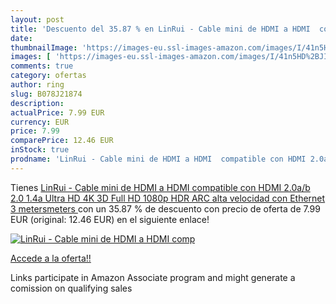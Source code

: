```yaml
---
layout: post
title: 'Descuento del 35.87 % en LinRui - Cable mini de HDMI a HDMI  comp'
date: 
thumbnailImage: 'https://images-eu.ssl-images-amazon.com/images/I/41n5HD%2BJI5L._SL200_.jpg'
images: [ 'https://images-eu.ssl-images-amazon.com/images/I/41n5HD%2BJI5L._SL200_.jpg' ]
comments: true
category: ofertas
author: ring
slug: B078J21874
description:
actualPrice: 7.99 EUR
currency: EUR
price: 7.99
comparePrice: 12.46 EUR
inStock: true
prodname: 'LinRui - Cable mini de HDMI a HDMI  compatible con HDMI 2.0a/b  2.0  1.4a  Ultra HD  4K  3D  Full HD  1080p  HDR  ARC  alta velocidad con Ethernet   3 metersmeters '
---
```


Tienes [LinRui - Cable mini de HDMI a HDMI  compatible con HDMI 2.0a/b  2.0  1.4a  Ultra HD  4K  3D  Full HD  1080p  HDR  ARC  alta velocidad con Ethernet   3 metersmeters ](https://www.amazon.es/dp/B078J21874/?tag=tolees-21) con un 35.87 % de descuento con precio de oferta de 7.99 EUR (original: 12.46 EUR) en el siguiente enlace!

[![LinRui - Cable mini de HDMI a HDMI  comp](https://images-eu.ssl-images-amazon.com/images/I/41n5HD%2BJI5L._SL200_.jpg)](https://www.amazon.es/dp/B078J21874/?tag=tolees-21)

[Accede a la oferta!!](https://www.amazon.es/dp/B078J21874/?tag=tolees-21)

Links participate in Amazon Associate program and might generate a comission on qualifying sales


